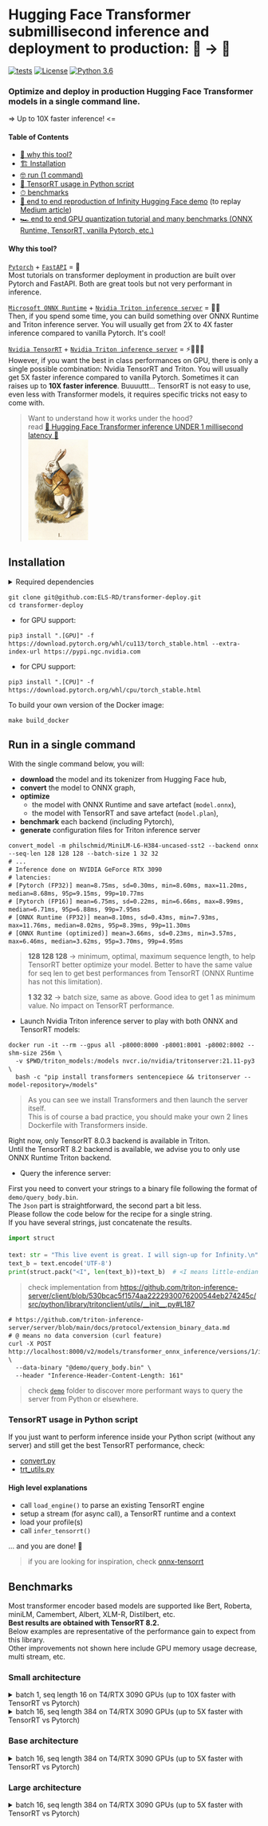 # Hugging Face Transformer submillisecond inference️ and deployment to production: 🤗 → 🤯

[![tests](https://github.com/ELS-RD/transformer-deploy/actions/workflows/python-app.yml/badge.svg)](https://github.com/ELS-RD/transformer-deploy/actions/workflows/python-app.yml) [![License](https://img.shields.io/badge/License-Apache_2.0-blue.svg)](./LICENCE) [![Python 3.6](https://img.shields.io/badge/python-3.6-blue.svg)](https://www.python.org/downloads/release/python-360/)

### Optimize and deploy in **production** Hugging Face Transformer models in a single command line.  

=> Up to 10X faster inference! <=

#### Table of Contents

* [🤔 why this tool?](#why-this-tool)
* [🏗️ Installation](#installation) 
* [🤓 run (1 command)](#run-in-a-single-command)
* [🐍 TensorRT usage in Python script](#tensorrt-usage-in-python-script)
* [⏱ benchmarks](#benchmarks)
* [🤗 end to end reproduction of Infinity Hugging Face demo](./demo/README.md) (to replay [Medium article](https://towardsdatascience.com/hugging-face-transformer-inference-under-1-millisecond-latency-e1be0057a51c?source=friends_link&sk=cd880e05c501c7880f2b9454830b8915))
* [🏎️ end to end GPU quantization tutorial and many benchmarks (ONNX Runtime, TensorRT, vanilla Pytorch, etc.)](./demo/quantization_end_to_end.ipynb)

#### Why this tool?

[`Pytorch`](https://pytorch.org/) + [`FastAPI`](https://fastapi.tiangolo.com/) = 🐢  
Most tutorials on transformer deployment in production are built over Pytorch and FastAPI.
Both are great tools but not very performant in inference.  

[`Microsoft ONNX Runtime`](https://github.com/microsoft/onnxruntime/) + [`Nvidia Triton inference server`](https://github.com/triton-inference-server/server) = ️🏃💨  
Then, if you spend some time, you can build something over ONNX Runtime and Triton inference server.
You will usually get from 2X to 4X faster inference compared to vanilla Pytorch. It's cool!  

[`Nvidia TensorRT`](https://github.com/NVIDIA/TensorRT/)  + [`Nvidia Triton inference server`](https://github.com/triton-inference-server/server) = ⚡️🏃💨💨  
However, if you want the best in class performances on GPU, there is only a single possible combination: Nvidia TensorRT and Triton.
You will usually get 5X faster inference compared to vanilla Pytorch. 
Sometimes it can raises up to **10X faster inference**.
Buuuuttt... TensorRT is not easy to use, even less with Transformer models, it requires specific tricks not easy to come with.  


> Want to understand how it works under the hood?  
> read [📕 Hugging Face Transformer inference UNDER 1 millisecond latency 📖](https://towardsdatascience.com/hugging-face-transformer-inference-under-1-millisecond-latency-e1be0057a51c?source=friends_link&sk=cd880e05c501c7880f2b9454830b8915)  
> <img src="resources/rabbit.jpg" width="120">

## Installation

<details><summary>Required dependencies</summary>

To install this package locally, you need:

**TensorRT**
* [TensorRT](https://developer.nvidia.com/nvidia-tensorrt-download) v8.2.1 (GA)

**System Packages**
* [CUDA](https://developer.nvidia.com/cuda-toolkit)
  * Recommended versions:
  * cuda-11.4.x + cuDNN-8.2
  * cuda-10.2 + cuDNN-8.2
* [GNU make](https://ftp.gnu.org/gnu/make/) >= v4.1
* [cmake](https://github.com/Kitware/CMake/releases) >= v3.13
* [python](<https://www.python.org/downloads/>) >= v3.6.9
* [pip](https://pypi.org/project/pip/#history) >= v19.0

> to be able to leverage your CUDA installation by the Pycuda dependency, 
> don't forget to add to your $PATH env variable the path to CUDA. Otherwise, Pycuda will fail to compile.

</details>

```shell
git clone git@github.com:ELS-RD/transformer-deploy.git
cd transformer-deploy
```

* for GPU support:

```shell
pip3 install ".[GPU]" -f https://download.pytorch.org/whl/cu113/torch_stable.html --extra-index-url https://pypi.ngc.nvidia.com
```

* for CPU support:

```shell
pip3 install ".[CPU]" -f https://download.pytorch.org/whl/cpu/torch_stable.html
```

To build your own version of the Docker image:

```shell
make build_docker
```

## Run in a single command

With the single command below, you will:

* **download** the model and its tokenizer from Hugging Face hub, 
* **convert** the model to ONNX graph,
* **optimize** 
  * the model with ONNX Runtime and save artefact (`model.onnx`),
  * the model with TensorRT and save artefact (`model.plan`),
* **benchmark** each backend (including Pytorch),
* **generate** configuration files for Triton inference server

```shell
convert_model -m philschmid/MiniLM-L6-H384-uncased-sst2 --backend onnx --seq-len 128 128 128 --batch-size 1 32 32
# ...
# Inference done on NVIDIA GeForce RTX 3090
# latencies:
# [Pytorch (FP32)] mean=8.75ms, sd=0.30ms, min=8.60ms, max=11.20ms, median=8.68ms, 95p=9.15ms, 99p=10.77ms
# [Pytorch (FP16)] mean=6.75ms, sd=0.22ms, min=6.66ms, max=8.99ms, median=6.71ms, 95p=6.88ms, 99p=7.95ms
# [ONNX Runtime (FP32)] mean=8.10ms, sd=0.43ms, min=7.93ms, max=11.76ms, median=8.02ms, 95p=8.39ms, 99p=11.30ms
# [ONNX Runtime (optimized)] mean=3.66ms, sd=0.23ms, min=3.57ms, max=6.46ms, median=3.62ms, 95p=3.70ms, 99p=4.95ms
```

> **128 128 128** -> minimum, optimal, maximum sequence length, to help TensorRT better optimize your model. 
> Better to have the same value for seq len to get best performances from TensorRT (ONNX Runtime has not this limitation).
>  
> **1 32 32** -> batch size, same as above. Good idea to get 1 as minimum value. No impact on TensorRT performance.

* Launch Nvidia Triton inference server to play with both ONNX and TensorRT models:

```shell
docker run -it --rm --gpus all -p8000:8000 -p8001:8001 -p8002:8002 --shm-size 256m \
  -v $PWD/triton_models:/models nvcr.io/nvidia/tritonserver:21.11-py3 \
  bash -c "pip install transformers sentencepiece && tritonserver --model-repository=/models"
```

> As you can see we install Transformers and then launch the server itself.  
> This is of course a bad practice, you should make your own 2 lines Dockerfile with Transformers inside.

Right now, only TensorRT 8.0.3 backend is available in Triton.  
Until the TensorRT 8.2 backend is available, we advise you to only use ONNX Runtime Triton backend.   

* Query the inference server:

First you need to convert your strings to a binary file following the format of `demo/query_body.bin`.  
The `Json` part is straightforward, the second part a bit less.  
Please follow the code below for the recipe for a single string.  
If you have several strings, just concatenate the results.

```python
import struct

text: str = "This live event is great. I will sign-up for Infinity.\n"
text_b = text.encode('UTF-8')
print(struct.pack("<I", len(text_b))+text_b)  # <I means little-endian unsigned integers, followed by the number of elements
```

> check implementation from https://github.com/triton-inference-server/client/blob/530bcac5f1574aa2222930076200544eb274245c/src/python/library/tritonclient/utils/__init__.py#L187

```shell
# https://github.com/triton-inference-server/server/blob/main/docs/protocol/extension_binary_data.md
# @ means no data conversion (curl feature)
curl -X POST  http://localhost:8000/v2/models/transformer_onnx_inference/versions/1/infer \
  --data-binary "@demo/query_body.bin" \
  --header "Inference-Header-Content-Length: 161"
```

> check [`demo`](./demo) folder to discover more performant ways to query the server from Python or elsewhere.

### TensorRT usage in Python script

If you just want to perform inference inside your Python script (without any server) and still get the best TensorRT performance, check:

* [convert.py](./src/transformer_deploy/convert.py)
* [trt_utils.py](./src/transformer_deploy/backends/trt_utils.py)

#### High level explanations

* call `load_engine()` to parse an existing TensorRT engine
* setup a stream (for async call), a TensorRT runtime and a context
* load your profile(s)
* call `infer_tensorrt()`

... and you are done! 🎉

> if you are looking for inspiration, check [onnx-tensorrt](https://github.com/onnx/onnx-tensorrt)

## Benchmarks

Most transformer encoder based models are supported like Bert, Roberta, miniLM, Camembert, Albert, XLM-R, Distilbert, etc.  
**Best results are obtained with TensorRT 8.2.**  
Below examples are representative of the performance gain to expect from this library.  
Other improvements not shown here include GPU memory usage decrease, multi stream, etc.

### Small architecture

<details><summary>batch 1, seq length 16 on T4/RTX 3090 GPUs (up to 10X faster with TensorRT vs Pytorch)</summary>

command:

```shell
convert_model -m philschmid/MiniLM-L6-H384-uncased-sst2 --backend tensorrt onnx pytorch --seq-len 16 16 16 --batch-size 1 1 1
```

#### GPU Nvidia T4

```log
Inference done on Tesla T4
latencies:
[TensorRT (FP16)] mean=0.65ms, sd=0.11ms, min=0.57ms, max=0.96ms, median=0.59ms, 95p=0.93ms, 99p=0.94ms
[ONNX Runtime (vanilla)] mean=1.31ms, sd=0.05ms, min=1.27ms, max=1.48ms, median=1.30ms, 95p=1.44ms, 99p=1.45ms
[ONNX Runtime (optimized)] mean=0.71ms, sd=0.01ms, min=0.69ms, max=0.74ms, median=0.70ms, 95p=0.73ms, 99p=0.74ms
[Pytorch (FP32)] mean=5.01ms, sd=0.06ms, min=4.94ms, max=6.72ms, median=5.01ms, 95p=5.07ms, 99p=5.13ms
[Pytorch (FP16)] mean=5.44ms, sd=0.07ms, min=5.36ms, max=6.80ms, median=5.43ms, 95p=5.49ms, 99p=5.55ms
```

#### GPU Nvidia RTX 3090

```log
Inference done on NVIDIA GeForce RTX 3090
latencies:
[TensorRT (FP16)] mean=0.45ms, sd=0.05ms, min=0.41ms, max=0.78ms, median=0.45ms, 95p=0.55ms, 99p=0.73ms
[ONNX Runtime (vanilla)] mean=1.32ms, sd=0.11ms, min=1.24ms, max=2.36ms, median=1.30ms, 95p=1.50ms, 99p=1.74ms
[ONNX Runtime (optimized)] mean=0.84ms, sd=0.11ms, min=0.76ms, max=2.03ms, median=0.81ms, 95p=1.10ms, 99p=1.25ms
[Pytorch (FP32)] mean=4.68ms, sd=0.28ms, min=4.38ms, max=7.83ms, median=4.65ms, 95p=4.97ms, 99p=6.16ms
[Pytorch (FP16)] mean=5.25ms, sd=0.60ms, min=4.83ms, max=8.54ms, median=5.03ms, 95p=6.54ms, 99p=7.77ms
```

</details>

<details><summary>batch 16, seq length 384 on T4/RTX 3090 GPUs (up to 5X faster with TensorRT vs Pytorch)</summary>

command:

```shell
convert_model -m philschmid/MiniLM-L6-H384-uncased-sst2 --backend tensorrt onnx pytorch --seq-len 384 384 384 --batch-size 16 16 16
```

#### GPU Nvidia T4

```log
Inference done on Tesla T4
latencies:
[TensorRT (FP16)] mean=16.38ms, sd=0.30ms, min=15.45ms, max=17.42ms, median=16.42ms, 95p=16.83ms, 99p=17.09ms
[ONNX Runtime (vanilla)] mean=65.12ms, sd=1.53ms, min=61.74ms, max=68.51ms, median=65.21ms, 95p=67.46ms, 99p=67.90ms
[ONNX Runtime (optimized)] mean=26.75ms, sd=0.30ms, min=25.96ms, max=27.71ms, median=26.73ms, 95p=27.23ms, 99p=27.52ms
[Pytorch (FP32)] mean=82.22ms, sd=1.02ms, min=78.83ms, max=85.02ms, median=82.28ms, 95p=83.80ms, 99p=84.43ms
[Pytorch (FP16)] mean=46.29ms, sd=0.41ms, min=45.23ms, max=47.56ms, median=46.30ms, 95p=46.98ms, 99p=47.37ms
```

#### GPU Nvidia RTX 3090

```log
Inference done on NVIDIA GeForce RTX 3090
latencies:
[TensorRT (FP16)] mean=5.44ms, sd=0.45ms, min=5.03ms, max=8.91ms, median=5.20ms, 95p=6.11ms, 99p=7.39ms
[ONNX Runtime (vanilla)] mean=16.87ms, sd=2.15ms, min=15.38ms, max=26.03ms, median=15.82ms, 95p=22.63ms, 99p=24.20ms
[ONNX Runtime (optimized)] mean=8.07ms, sd=0.58ms, min=7.59ms, max=13.63ms, median=7.93ms, 95p=8.71ms, 99p=11.45ms
[Pytorch (FP32)] mean=17.09ms, sd=0.21ms, min=16.87ms, max=18.99ms, median=17.04ms, 95p=17.49ms, 99p=18.08ms
[Pytorch (FP16)] mean=14.77ms, sd=1.83ms, min=13.50ms, max=20.97ms, median=13.87ms, 95p=19.15ms, 99p=20.01ms
```

</details>

### Base architecture

<details><summary>batch 16, seq length 384 on T4/RTX 3090 GPUs (up to 5X faster with TensorRT vs Pytorch)</summary>

command:

```shell
convert_model -m cardiffnlp/twitter-roberta-base-sentiment --backend tensorrt onnx pytorch --seq-len 384 384 384 --batch-size 16 16 16
```

#### GPU Nvidia T4

```log
Inference done on Tesla T4
latencies:
[TensorRT (FP16)] mean=80.57ms, sd=1.00ms, min=76.23ms, max=83.16ms, median=80.53ms, 95p=82.14ms, 99p=82.53ms
[ONNX Runtime (vanilla)] mean=353.81ms, sd=14.79ms, min=335.54ms, max=390.86ms, median=348.41ms, 95p=382.09ms, 99p=386.84ms
[ONNX Runtime (optimized)] mean=97.94ms, sd=1.66ms, min=93.83ms, max=102.11ms, median=97.84ms, 95p=100.73ms, 99p=101.57ms
[Pytorch (FP32)] mean=398.49ms, sd=25.76ms, min=369.81ms, max=454.55ms, median=387.17ms, 95p=445.52ms, 99p=450.81ms
[Pytorch (FP16)] mean=134.18ms, sd=1.16ms, min=131.60ms, max=138.48ms, median=133.80ms, 95p=136.57ms, 99p=137.39ms
```

#### GPU Nvidia RTX 3090

```log
Inference done on NVIDIA GeForce RTX 3090
latencies:
[TensorRT (FP16)] mean=27.52ms, sd=1.61ms, min=24.49ms, max=33.78ms, median=28.01ms, 95p=30.33ms, 99p=31.22ms
[ONNX Runtime (vanilla)] mean=65.95ms, sd=6.18ms, min=60.84ms, max=99.75ms, median=62.97ms, 95p=81.02ms, 99p=89.10ms
[ONNX Runtime (optimized)] mean=32.73ms, sd=4.80ms, min=28.84ms, max=48.84ms, median=30.15ms, 95p=43.03ms, 99p=44.78ms
[Pytorch (FP32)] mean=69.18ms, sd=4.79ms, min=65.97ms, max=97.74ms, median=67.16ms, 95p=77.88ms, 99p=92.43ms
[Pytorch (FP16)] mean=48.78ms, sd=2.02ms, min=47.02ms, max=61.37ms, median=47.67ms, 95p=52.34ms, 99p=55.56ms
```

</details>

### Large architecture

<details><summary>batch 16, seq length 384 on T4/RTX 3090 GPUs (up to 5X faster with TensorRT vs Pytorch)</summary>

command:

```shell
convert_model -m roberta-large-mnli --backend tensorrt onnx pytorch --seq-len 384 384 384 --batch-size 16 16 16
```

#### GPU Nvidia T4

```log
Inference done on Tesla T4
latencies:
[TensorRT (FP16)] mean=240.39ms, sd=11.01ms, min=217.59ms, max=259.57ms, median=242.68ms, 95p=255.03ms, 99p=257.04ms
[ONNX Runtime (vanilla)] mean=1176.73ms, sd=63.51ms, min=1020.00ms, max=1225.03ms, median=1210.08ms, 95p=1217.54ms, 99p=1220.25ms
[ONNX Runtime (optimized)] mean=295.03ms, sd=19.69ms, min=255.74ms, max=314.78ms, median=307.07ms, 95p=311.20ms, 99p=312.47ms
[Pytorch (FP32)] mean=1220.41ms, sd=75.93ms, min=1119.93ms, max=1342.10ms, median=1216.23ms, 95p=1329.08ms, 99p=1336.47ms
[Pytorch (FP16)] mean=438.26ms, sd=13.71ms, min=398.29ms, max=459.97ms, median=442.36ms, 95p=453.96ms, 99p=457.57ms
```

#### GPU Nvidia RTX 3090

```log
Inference done on NVIDIA GeForce RTX 3090
latencies:
[TensorRT (FP16)] mean=79.54ms, sd=5.99ms, min=74.47ms, max=113.25ms, median=76.87ms, 95p=88.02ms, 99p=104.48ms
[ONNX Runtime (vanilla)] mean=202.88ms, sd=16.21ms, min=187.91ms, max=277.85ms, median=194.80ms, 95p=239.58ms, 99p=261.44ms
[ONNX Runtime (optimized)] mean=97.04ms, sd=5.55ms, min=90.83ms, max=121.88ms, median=94.04ms, 95p=104.81ms, 99p=107.75ms
[Pytorch (FP32)] mean=202.80ms, sd=11.16ms, min=194.47ms, max=284.70ms, median=198.46ms, 95p=221.72ms, 99p=257.31ms
[Pytorch (FP16)] mean=142.63ms, sd=6.35ms, min=136.24ms, max=189.95ms, median=139.90ms, 95p=154.10ms, 99p=160.16ms
```

</details>
